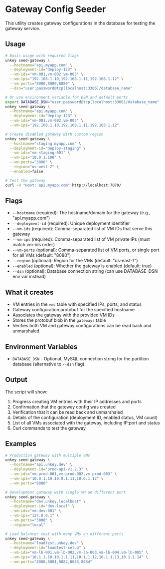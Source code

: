 # Gateway Config Seeder

This utility creates gateway configurations in the database for testing the gateway service.

## Usage

```bash
# Basic usage with required flags
unkey seed-gateway \
  --hostname="api.myapp.com" \
  --deployment-id="deploy-123" \
  --vm-ids="vm-001,vm-002,vm-003" \
  --vm-ips="192.168.1.10,192.168.1.11,192.168.1.12" \
  --vm-ports="8080,8080,8080" \
  --dsn="user:password@tcp(localhost:3306)/database_name"

# Or use environment variable for DSN and default ports
export DATABASE_DSN="user:password@tcp(localhost:3306)/database_name"
unkey seed-gateway \
  --hostname="api.myapp.com" \
  --deployment-id="deploy-123" \
  --vm-ids="vm-001,vm-002,vm-003" \
  --vm-ips="192.168.1.10,192.168.1.11,192.168.1.12"

# Create disabled gateway with custom region
unkey seed-gateway \
  --hostname="staging.myapp.com" \
  --deployment-id="deploy-staging" \
  --vm-ids="vm-staging-001" \
  --vm-ips="10.0.1.100" \
  --vm-ports="3000" \
  --region="us-west-2" \
  --enabled=false

# Test the gateway
curl -H "Host: api.myapp.com" http://localhost:7070/
```

## Flags

- `--hostname` (required): The hostname/domain for the gateway (e.g., "api.myapp.com")
- `--deployment-id` (required): Unique deployment identifier 
- `--vm-ids` (required): Comma-separated list of VM IDs that serve this gateway
- `--vm-ips` (required): Comma-separated list of VM private IPs (must match vm-ids order)
- `--vm-ports` (optional): Comma-separated list of VM ports, or single port for all VMs (default: "8080")
- `--region` (optional): Region for the VMs (default: "us-east-1")
- `--enabled` (optional): Whether the gateway is enabled (default: true)
- `--dsn` (optional): Database connection string (can use DATABASE_DSN env var instead)

## What it creates

- VM entries in the `vms` table with specified IPs, ports, and status
- Gateway configuration protobuf for the specified hostname
- Associates the gateway with the provided VM IDs
- Stores the protobuf blob in the `gateways` table
- Verifies both VM and gateway configurations can be read back and unmarshaled

## Environment Variables

- `DATABASE_DSN` - Optional. MySQL connection string for the partition database (alternative to `--dsn` flag).

## Output

The script will show:
1. Progress creating VM entries with their IP addresses and ports
2. Confirmation that the gateway config was created
3. Verification that it can be read back and unmarshaled  
4. Details of the configuration (deployment ID, enabled status, VM count)
5. List of all VMs associated with the gateway, including IP:port and status
6. Curl commands to test the gateway

## Examples

```bash
# Production gateway with multiple VMs
unkey seed-gateway \
  --hostname="api.unkey.dev" \
  --deployment-id="prod-api-v1.2.3" \
  --vm-ids="vm-prod-001,vm-prod-002,vm-prod-003" \
  --vm-ips="10.0.1.10,10.0.1.11,10.0.1.12" \
  --vm-ports="8080"

# Development gateway with single VM on different port
unkey seed-gateway \
  --hostname="dev.unkey.localhost" \
  --deployment-id="dev-local" \
  --vm-ids="vm-dev-001" \
  --vm-ips="127.0.0.1" \
  --vm-ports="3000" \
  --region="local"

# Load balancer test with many VMs on different ports
unkey seed-gateway \
  --hostname="loadtest.unkey.dev" \
  --deployment-id="loadtest-setup" \
  --vm-ids="vm-lb-001,vm-lb-002,vm-lb-003,vm-lb-004,vm-lb-005" \
  --vm-ips="10.1.1.10,10.1.1.11,10.1.1.12,10.1.1.13,10.1.1.14" \
  --vm-ports="8080,8081,8082,8083,8084"
```